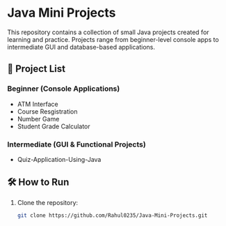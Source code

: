 # Java Mini Projects

This repository contains a collection of small Java projects created for learning and practice. Projects range from beginner-level console apps to intermediate GUI and database-based applications.

## 📁 Project List

### Beginner (Console Applications)
- ATM Interface
- Course Resgistration
- Number Game
- Student Grade Calculator

### Intermediate (GUI & Functional Projects)
- Quiz-Application-Using-Java


## 🛠 How to Run

1. Clone the repository:
   ```bash
   git clone https://github.com/Rahul0235/Java-Mini-Projects.git
